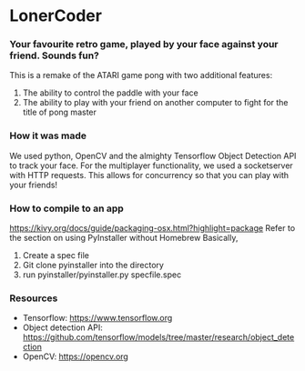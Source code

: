 # LonerCoder

### Your favourite retro game, played by your face against your friend. Sounds fun?

This is a remake of the ATARI game pong with two additional features:
1) The ability to control the paddle with your face
2) The ability to play with your friend on another computer to fight for the title of pong master

### How it was made

We used python, OpenCV and the almighty Tensorflow Object Detection API to track your face. For the multiplayer functionality, we used a socketserver with HTTP requests. This allows for concurrency so that you can play with your friends!

### How to compile to an app

https://kivy.org/docs/guide/packaging-osx.html?highlight=package
Refer to the section on using PyInstaller without Homebrew
Basically, 
1) Create a spec file
2) Git clone pyinstaller into the directory
3) run pyinstaller/pyinstaller.py specfile.spec

### Resources

- Tensorflow: https://www.tensorflow.org
- Object detection API: https://github.com/tensorflow/models/tree/master/research/object_detection
- OpenCV: https://opencv.org
